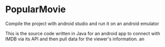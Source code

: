 # PopularMovie

Compile the project with android studio and run it on an android emulator

This is the source code written in Java for an android app to connect with IMDB via its API and then pull data for the viewer's information. an
